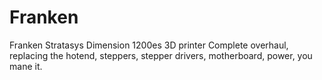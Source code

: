 # Franken
Franken Stratasys Dimension 1200es 3D printer 
Complete overhaul, replacing the hotend, steppers, stepper drivers, motherboard, power, you mane it. 


